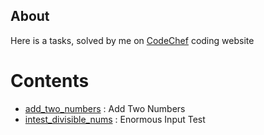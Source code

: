 ## About

Here is a tasks, solved by me on [CodeChef](https://www.codechef.com/) coding website

# Contents
- [add_two_numbers](add_two_numbers/readme.md) : Add Two Numbers
- [intest_divisible_nums](intest_divisible_nums/readme.md) : Enormous Input Test
